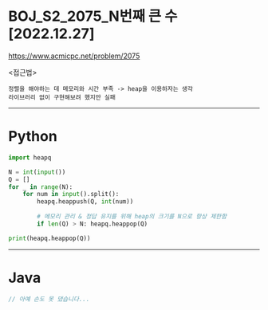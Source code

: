# BOJ_S2_2075_N번째 큰 수 [2022.12.27]
https://www.acmicpc.net/problem/2075

<접근법>
```
정렬을 해야하는 데 메모리와 시간 부족 -> heap을 이용하자는 생각
라이브러리 없이 구현해보려 했지만 실패

```



---

# Python




```python
import heapq

N = int(input())
Q = []
for _ in range(N):
    for num in input().split():
        heapq.heappush(Q, int(num))
        
        # 메모리 관리 & 정답 유지를 위해 heap의 크기를 N으로 항상 제한함
        if len(Q) > N: heapq.heappop(Q)

print(heapq.heappop(Q))
```





---

# Java




```java
// 아예 손도 못 댔습니다...

```
